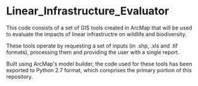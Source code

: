 # Linear_Infrastructure_Evaluator

This code consists of a set of GIS tools created in ArcMap that will be used to evaluate the impacts of linear infrastructre on wildlife and biodiversity.

These tools operate by requesting a set of inputs (in .shp, .xls and .tif formats), processing them and providing the user with a single report.

Built using ArcMap's model builder, the code used for these tools has been exported to Python 2.7 format, which comprises the primary portion of this repository.
